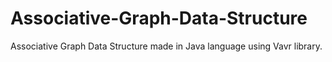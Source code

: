 # Associative-Graph-Data-Structure
Associative Graph Data Structure made in Java language using Vavr library.
